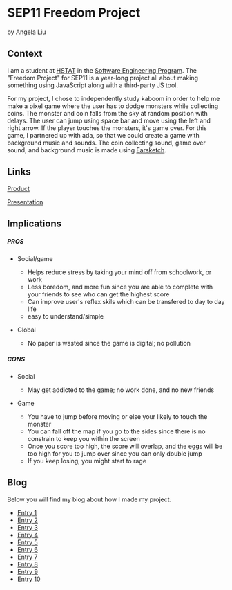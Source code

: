 # SEP11 Freedom Project
by Angela Liu

## Context
I am a student at [HSTAT](https://www.hstat.org/) in the [Software Engineering Program](https://hstatsep.github.io/). The "Freedom Project" for SEP11 is a year-long project all about making something using JavaScript along with a third-party JS tool.

For my project, I chose to independently study kaboom in order to help me make a pixel game where the user has to dodge monsters while collecting coins. The monster and coin falls from the sky at random position with delays. The user can jump using space bar and move using the left and right arrow. If the player touches the monsters, it's game over. For this game, I partnered up with ada, so that we could create a game with background music and sounds. The coin collecting sound, game over sound, and background music is made using [Earsketch](https://earsketch.gatech.edu/landing/#/). 

## Links

[Product](https://angelal8336.github.io/sep11-freedom-project/mygame/www/index.html)

[Presentation](https://docs.google.com/presentation/d/1rB_4k91AYzV5LOHKlTsBIXt-eBn3NQzPUS3SnhKBGOg/edit#slide=id.p)

## Implications
##### PROS
* Social/game
    * Helps reduce stress by taking your mind off from schoolwork, or work
    * Less boredom, and more fun since you are able to complete with your friends to see who can get the highest score
    * Can improve user's reflex skils which can be transfered to day to day life
    * easy to understand/simple
   
* Global
    * No paper is wasted since the game is digital; no pollution
  
##### CONS
* Social
    * May get addicted to the game; no work done, and no new friends
   
* Game
    * You have to jump before moving or else your likely to touch the monster
    * You can fall off the map if you go to the sides since there is no constrain to keep you within the screen
    * Once you score too high, the score will overlap, and the eggs will be too high for you to jump over since you can only double jump
    * If you keep losing, you might start to rage

## Blog
Below you will find my blog about how I made my project.

* [Entry 1](blog/entry01.md)
* [Entry 2](blog/entry02.md)
* [Entry 3](blog/entry03.md)
* [Entry 4](blog/entry04.md)
* [Entry 5](blog/entry05.md)
* [Entry 6](blog/entry06.md)
* [Entry 7](blog/entry07.md)
* [Entry 8](blog/entry08.md)
* [Entry 9](blog/entry09.md)
* [Entry 10](blog/entry10.md)
